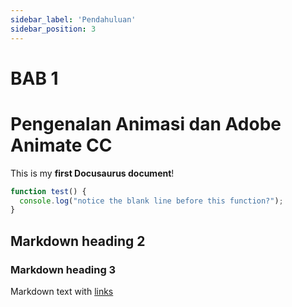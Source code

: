 ```yaml
---
sidebar_label: 'Pendahuluan'
sidebar_position: 3
---
```


# BAB 1
# Pengenalan Animasi dan Adobe Animate CC

This is my **first Docusaurus document**!
```js
function test() {
  console.log("notice the blank line before this function?");
}
```


## Markdown heading 2
### Markdown heading 3

Markdown text with [links](./hello.md)
